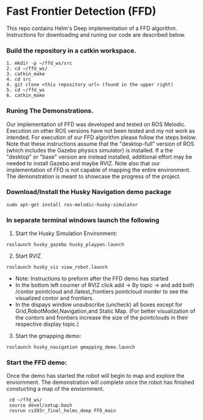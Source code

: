# Fast Frontier Detection (FFD) 

This repo contains Helm's Deep implementation of a FFD algorithm. Instructions for downloading and runing our code are described below. 

### Build the repository in a catkin workspace.
```
1. mkdir -p ~/ffd_ws/src
2. cd ~/ffd_ws/
3. catkin_make
4. cd src
4. git clone <this repository url> (found in the upper right)
5. cd ~/ffd_ws
6. catkin_make
```
### Runing The Demonstrations. 

Our implementation of FFD was developed and tested on ROS Melodic. Execution on other ROS versions have not been tested and my not work as intended. For execution of our FFD algorithm please follow the steps below. Note that these instructions assume that the "desktop-full" version of ROS (which includes the Gazebo physics simulator) is installed. If a the "desktop" or "base" version are instead installed, additional effort may be needed to install Gazebo and maybe RVIZ. Note also that our implementation of FFD is not capable of mapping the entire environment. The demonstration is meant to showcase the progress of the project.

### Download/Install the Husky Navigation demo package
```
sudo apt-get install ros-melodic-husky-simulator
```
### In separate terminal windows launch the following

1. Start the Husky Simulation Environment:

```
roslaunch husky_gazebo husky_playpen.launch
```
2. Start RVIZ 

```
roslaunch husky_viz view_robot.launch
```
- Note: Instructions to preform after the FFD demo has started
- In the bottom left courner of RVIZ click add -> By topic ->  and add both /contor pointcloud and /latest_frontiers pointcloud inorder to see the visualized contor and frontiers. 
- In the dispays window unsubscribe (uncheck) all boxes except for Grid,RobotModel,Navigation,and Static Map. (For better visualization of the contors and frontiers increase the size of the pointclouds in their respective display topic.) 

3. Start the gmapping demo:
```
roslaunch husky_navigation gmapping_demo.launch
```   
### Start the FFD demo:
Once the demo has started the robot will begin to map and explore the enviornment. The demonstration will complete once the robot has finished constucting a map of the enviornment. 

```
 cd ~/ffd_ws/
 source devel/setup.bash
 rosrun cs393r_final_helms_deep FFD_main
```

